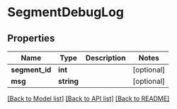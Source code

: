 # SegmentDebugLog

## Properties
Name | Type | Description | Notes
------------ | ------------- | ------------- | -------------
**segment_id** | **int** |  | [optional] 
**msg** | **string** |  | [optional] 

[[Back to Model list]](../README.md#documentation-for-models) [[Back to API list]](../README.md#documentation-for-api-endpoints) [[Back to README]](../README.md)


